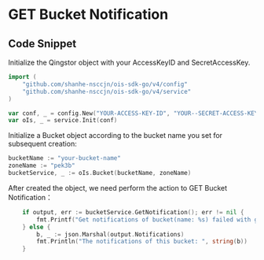 # GET Bucket Notification

## Code Snippet

Initialize the Qingstor object with your AccessKeyID and SecretAccessKey.

```go
import (
	"github.com/shanhe-nsccjn/ois-sdk-go/v4/config"
	"github.com/shanhe-nsccjn/ois-sdk-go/v4/service"
)

var conf, _ = config.New("YOUR-ACCESS-KEY-ID", "YOUR--SECRET-ACCESS-KEY")
var oIs, _ = service.Init(conf)
```

Initialize a Bucket object according to the bucket name you set for subsequent creation:

```go
bucketName := "your-bucket-name"
zoneName := "pek3b"
bucketService, _ := oIs.Bucket(bucketName, zoneName)
```

After created the object, we need perform the action to GET Bucket Notification：

```go
	if output, err := bucketService.GetNotification(); err != nil {
		fmt.Printf("Get notifications of bucket(name: %s) failed with given error: %s\n", bucketName, err)
	} else {
		b, _ := json.Marshal(output.Notifications)
		fmt.Println("The notifications of this bucket: ", string(b))
	}
```